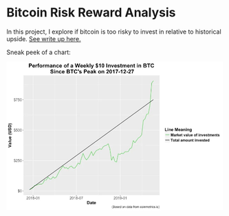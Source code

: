# Bitcoin Risk Reward Analysis

In this project, I explore if bitcoin is too risky to invest in relative to historical upside. [See write up here.](https://medium.com/@n_feifel/is-bitcoin-too-risky-to-own-924c9148301)

Sneak peek of a chart:
<p align="left">
  <a href="https://medium.com/@n_feifel/is-bitcoin-too-risky-to-own-924c9148301">
      <img src="https://github.com/nfeifel/AdHocAnalytics/blob/master/projects/BitcoinRiskRewardAnalysis/cover_image.jpeg" alt="My Image" width="650" />
  </a>
</p>
